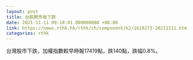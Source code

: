 ```yaml
---
layout: post
title: 台股開市後下跌
date: 2021-11-11 09:10:01.000000000 +08:00
link: https://news.rthk.hk/rthk/ch/component/k2/1619273-20211111.htm
categories: rthk
---
```


台灣股市下跌，加權指數較早時報17419點，跌140點，跌幅0.8%。
